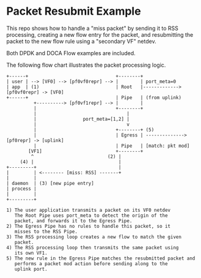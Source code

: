 # Packet Resubmit Example

This repo shows how to handle a "miss packet" by sending it to RSS processing, creating a new flow entry for the packet, and resubmitting the packet to the new flow rule using a "secondary VF" netdev.

Both DPDK and DOCA Flow examples are included.

The following flow chart illustrates the packet processing logic.

```
+------+                                +--------+
| user | --> [VF0] --> [pf0vf0repr] --> |        | port_meta=0
| app  | (1)                            | Root   |-------------> [pf0vf0repr] -> [VF0]
+------+                                | Pipe   | (from uplink)
          +----------> [pf0vf1repr] --> |        |
          |                             +--------+
          |                                 |
          |                 port_meta=[1,2] |     
          |                                 v
          |                             +--------+ (5)
          |                             | Egress | --------------> [pf0repr] -> [uplink]
          |                             | Pipe   | [match: pkt mod]
        [VF1]                           +--------+
         ^                           (2) |
     (4) |                               |
+---------+                              |
|         | <-------- [miss: RSS] -------+
|         |
| daemon  | (3) [new pipe entry]
| process |
|         |
+---------+

1) The user application transmits a packet on its VF0 netdev
   The Root Pipe uses port_meta to detect the origin of the
   packet, and forwards it to the Egress Pipe.
2) The Egress Pipe has no rules to handle this packet, so it
   misses to the RSS Pipe.
3) The RSS processing loop creates a new flow to match the given
   packet.
4) The RSS processing loop then transmits the same packet using
   its own VF1.
5) The new rule in the Egress Pipe matches the resubmitted packet and
   performs a packet mod action before sending along to the
   uplink port.
```
